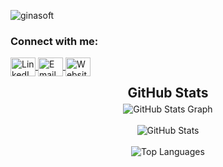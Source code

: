 <p align="left"> 
  <img src="https://komarev.com/ghpvc/?username=ginasoft&label=Profile%20views&color=0e75b6&style=flat" alt="ginasoft" /> 
</p>

<h3 align="left">Connect with me:</h3>
<p align="left">
  <a href="https://www.linkedin.com/in/nataliacuellas/" target="blank">
    <img align="center" src="https://raw.githubusercontent.com/rahuldkjain/github-profile-readme-generator/master/src/images/icons/Social/linked-in-alt.svg" alt="LinkedIn" height="30" width="40" />
  </a>
  <a href="mailto:info@foxstudio.com.ar" target="blank">
    <img align="center" src="https://raw.githubusercontent.com/paulrobertlloyd/socialmediaicons/main/email-24x24.svg" alt="Email" height="30" width="40" />
  </a>
  <a href="https://foxstudio.com.ar/" target="blank">
    <img align="center" src="https://raw.githubusercontent.com/edent/SuperTinyIcons/master/images/svg/browser.svg" alt="Website" height="30" width="40" />
  </a>
</p>

<div align="center">
  <h2 align="center" style="margin: 5px 10px;">GitHub Stats</h2>
  <img align="center" src="https://github-profile-summary-cards.vercel.app/api/cards/profile-details?username=ginasoft&theme=github_dark&hide_border=true" alt="GitHub Stats Graph"/>
  <br><br>
  <img align="center" src="https://github-readme-stats.vercel.app/api?username=ginasoft&show_icons=true&theme=github_dark&layout=compact&hide_rank=false" alt="GitHub Stats" />
  <br><br>
  <img align="center" src="https://github-readme-stats.vercel.app/api/top-langs/?username=ginasoft&layout=compact&theme=github_dark" alt="Top Languages" />
</div>
